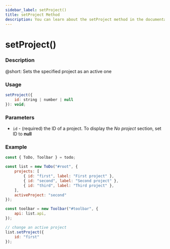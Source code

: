 ```yaml
---
sidebar_label: setProject()
title: setProject Method
description: You can learn about the setProject method in the documentation of the DHTMLX JavaScript To Do List library. Browse developer guides and API reference, try out code examples and live demos, and download a free 30-day evaluation version of DHTMLX To Do List.
---
```


# setProject()

### Description

@short: Sets the specified project as an active one

### Usage

~~~js
setProject({
    id: string | number | null
}): void;
~~~

### Parameters

- `id` - (required) the ID of a project. To display the *No project* section, set ID to **null**

### Example

~~~js {17-19}
const { ToDo, Toolbar } = todo;

const list = new ToDo("#root", {
	projects: [
		{ id: "first", label: "First project" },
		{ id: "second", label: "Second project" },
		{ id: "third", label: "Third project" },
	],
    activeProject: "second"
});

const toolbar = new Toolbar("#toolbar", {
	api: list.api,
});

// change an active project
list.setProject({
    id: "first"
});
~~~